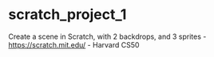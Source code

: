 # scratch_project_1
Create a scene in Scratch, with 2 backdrops, and 3 sprites - https://scratch.mit.edu/ - Harvard CS50
